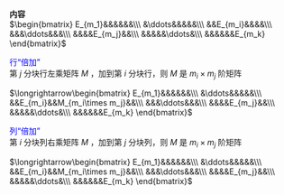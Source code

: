 **内容**  
 $\begin{bmatrix}  
E_{m_1}&&&&&&\\\   
&\ddots&&&&&\\\   
&&E_{m_i}&&&&\\\   
&&&\ddots&&&\\\   
&&&&E_{m_j}&&\\\   
&&&&&\ddots&\\\   
&&&&&&E_{m_k}  
\end{bmatrix}$   
  
<font color=blue>行“倍加”</font>  
第 $j$ 分块行左乘矩阵 $M$ ，加到第 $i$ 分块行，则 $M$ 是 $m_i\times m_j$ 阶矩阵  
  
 $\longrightarrow\begin{bmatrix}  
E_{m_1}&&&&&&\\\   
&\ddots&&&&&\\\   
&&E_{m_i}&&M_{m_i\times m_j}&&\\\   
&&&\ddots&&&\\\   
&&&&E_{m_j}&&\\\   
&&&&&\ddots&\\\   
&&&&&&E_{m_k}  
\end{bmatrix}$   
  
<font color=blue>列“倍加”</font>  
第 $i$ 分块列右乘矩阵 $M$ ，加到第 $j$ 分块列，则 $M$ 是 $m_i\times m_j$ 阶矩阵  
  
 $\longrightarrow\begin{bmatrix}  
E_{m_1}&&&&&&\\\   
&\ddots&&&&&\\\   
&&E_{m_i}&&M_{m_i\times m_j}&&\\\   
&&&\ddots&&&\\\   
&&&&E_{m_j}&&\\\   
&&&&&\ddots&\\\   
&&&&&&E_{m_k}  
\end{bmatrix}$   
